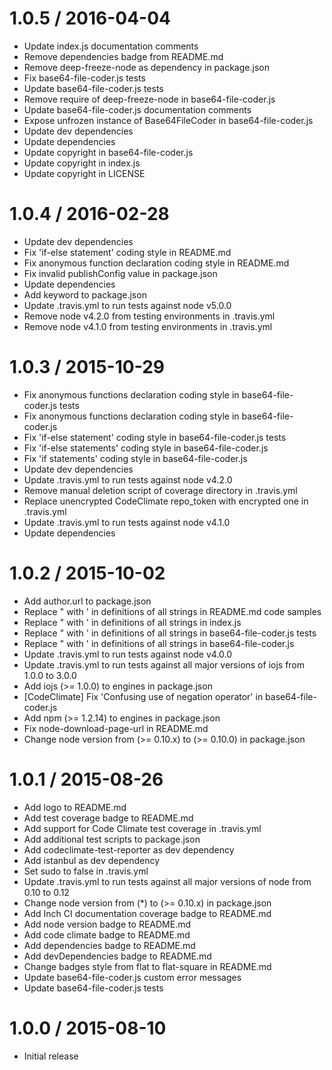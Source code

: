 1.0.5 / 2016-04-04
==================

* Update index.js documentation comments
* Remove dependencies badge from README.md
* Remove deep-freeze-node as dependency in package.json
* Fix base64-file-coder.js tests
* Update base64-file-coder.js tests
* Remove require of deep-freeze-node in base64-file-coder.js
* Update base64-file-coder.js documentation comments
* Expose unfrozen instance of Base64FileCoder in base64-file-coder.js
* Update dev dependencies
* Update dependencies
* Update copyright in base64-file-coder.js
* Update copyright in index.js
* Update copyright in LICENSE

1.0.4 / 2016-02-28
==================

* Update dev dependencies
* Fix 'if-else statement' coding style in README.md
* Fix anonymous function declaration coding style in README.md
* Fix invalid publishConfig value in package.json
* Update dependencies
* Add keyword to package.json
* Update .travis.yml to run tests against node v5.0.0
* Remove node v4.2.0 from testing environments in .travis.yml
* Remove node v4.1.0 from testing environments in .travis.yml


1.0.3 / 2015-10-29
==================

* Fix anonymous functions declaration coding style in base64-file-coder.js tests
* Fix anonymous functions declaration coding style in base64-file-coder.js
* Fix 'if-else statement' coding style in base64-file-coder.js tests
* Fix 'if-else statements' coding style in base64-file-coder.js
* Fix 'if statements' coding style in base64-file-coder.js
* Update dev dependencies
* Update .travis.yml to run tests against node v4.2.0
* Remove manual deletion script of coverage directory in .travis.yml
* Replace unencrypted CodeClimate repo_token with encrypted one in .travis.yml
* Update .travis.yml to run tests against node v4.1.0
* Update dependencies

1.0.2 / 2015-10-02
==================

* Add author.url to package.json
* Replace " with ' in definitions of all strings in README.md code samples
* Replace " with ' in definitions of all strings in index.js
* Replace " with ' in definitions of all strings in base64-file-coder.js tests
* Replace " with ' in definitions of all strings in base64-file-coder.js
* Update .travis.yml to run tests against node v4.0.0
* Update .travis.yml to run tests against all major versions of iojs from 1.0.0 to 3.0.0
* Add iojs (>= 1.0.0) to engines in package.json
* [CodeClimate] Fix 'Confusing use of negation operator' in base64-file-coder.js
* Add npm (>= 1.2.14) to engines in package.json
* Fix node-download-page-url in README.md
* Change node version from (>= 0.10.x) to (>= 0.10.0) in package.json

1.0.1 / 2015-08-26
==================

* Add logo to README.md
* Add test coverage badge to README.md
* Add support for Code Climate test coverage in .travis.yml
* Add additional test scripts to package.json
* Add codeclimate-test-reporter as dev dependency
* Add istanbul as dev dependency
* Set sudo to false in .travis.yml
* Update .travis.yml to run tests against all major versions of node from 0.10 to 0.12
* Change node version from (*) to (>= 0.10.x) in package.json
* Add Inch CI documentation coverage badge to README.md
* Add node version badge to README.md
* Add code climate badge to README.md
* Add dependencies badge to README.md
* Add devDependencies badge to README.md
* Change badges style from flat to flat-square in README.md
* Update base64-file-coder.js custom error messages
* Update base64-file-coder.js tests

1.0.0 / 2015-08-10
==================

* Initial release